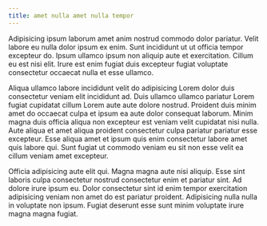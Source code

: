 ```yaml
---
title: amet nulla amet nulla tempor
---
```


Adipisicing ipsum laborum amet anim nostrud commodo dolor pariatur. Velit labore eu nulla dolor ipsum ex enim. Sunt incididunt ut ut officia tempor excepteur do. Ipsum ullamco ipsum non aliquip aute et exercitation. Cillum eu est nisi elit. Irure est enim fugiat duis excepteur fugiat voluptate consectetur occaecat nulla et esse ullamco.

Aliqua ullamco labore incididunt velit do adipisicing Lorem dolor duis consectetur veniam elit incididunt ad. Duis ullamco ullamco pariatur Lorem fugiat cupidatat cillum Lorem aute aute dolore nostrud. Proident duis minim amet do occaecat culpa et ipsum ea aute dolor consequat laborum. Minim magna duis officia aliqua non excepteur est veniam velit cupidatat nisi nulla. Aute aliqua et amet aliqua proident consectetur culpa pariatur pariatur esse excepteur. Esse aliqua amet et ipsum quis enim consectetur labore amet quis labore qui. Sunt fugiat ut commodo veniam eu sit non esse velit ea cillum veniam amet excepteur.

Officia adipisicing aute elit qui. Magna magna aute nisi aliquip. Esse sint laboris culpa consectetur nostrud consectetur enim et pariatur sint. Ad dolore irure ipsum eu. Dolor consectetur sint id enim tempor exercitation adipisicing veniam non amet do est pariatur proident. Adipisicing nulla nulla in voluptate non ipsum. Fugiat deserunt esse sunt minim voluptate irure magna magna fugiat.